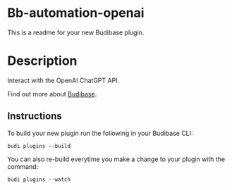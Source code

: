 # Bb-automation-openai
This is a readme for your new Budibase plugin.

# Description
Interact with the OpenAI ChatGPT API.

Find out more about [Budibase](https://github.com/Budibase/budibase).

## Instructions

To build your new  plugin run the following in your Budibase CLI:
```
budi plugins --build
```

You can also re-build everytime you make a change to your plugin with the command:
```
budi plugins --watch
```

